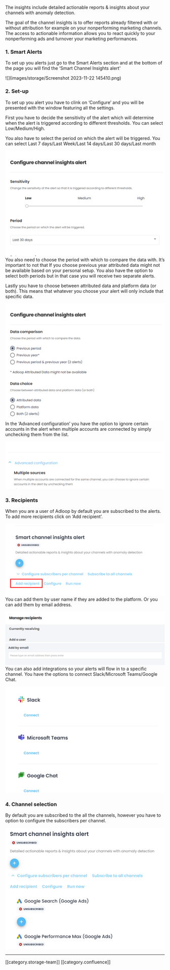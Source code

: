 The insights include detailed actionable reports & insights about your channels with anomaly detection.

The goal of the channel insights is to offer reports already filtered with or without attribution for example on your nonperforming marketing channels. The access to actionable information allows you to react quickly to your nonperforming ads and turnover your marketing performances.


### 1. Smart Alerts
To set up you alerts just go to the Smart Alerts section and at the bottom of the page you will find the ‘Smart Channel Insights alert' 

![](images/storage/Screenshot 2023-11-22 145410.png)
### 2. Set-up
To set up you alert you have to clink on ‘Configure’ and you will be presented with the window featuring all the settings.

First you have to decide the sensitivity of the alert which will determine when the alert is triggered according to different thresholds. You can select Low/Medium/High.

You also have to select the period on which the alert will be triggered. You can select Last 7 days/Last Week/Last 14 days/Last 30 days/Last month



![](images/storage/image-20231122-140155.png)You also need to choose the period with which to compare the data with. It’s important to not that If you choose previous year attributed data might not be available based on your personal setup. You also have the option to select both periods but in that case you will receive two separate alerts.

Lastly you have to choose between attributed data and platform data (or both). This means that whatever you choose your alert will only include that specific data.

![](images/storage/image-20231122-140226.png)In the ‘Advanced configuration’ you have the option to ignore certain accounts in the alert when multiple accounts are connected by simply unchecking them from the list.

![](images/storage/image-20231122-140533.png)
### 3. Recipients
When you are a user of Adloop by default you are subscribed to the alerts. To add more recipients click on ‘Add recipient’.

![](images/storage/image-20231122-141846.png)You can add them by user name if they are added to the platform. Or you can add them by email address.

![](images/storage/image-20231122-141917.png)![](images/storage/image-20231122-141930.png)You can also add integrations so your alerts will flow in to a specific channel. You have the options to connect Slack/Microsoft Teams/Google Chat.

![](images/storage/image-20231122-141958.png)
### 4. Channel selection
By default you are subscribed to the all the channels, however you have to option to configure the subscribers per channel. 

![](images/storage/image-20231122-142907.png)





*****

[[category.storage-team]] 
[[category.confluence]] 
